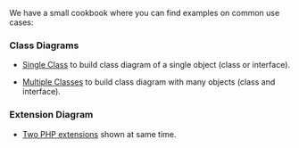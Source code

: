 We have a small cookbook where you can find examples on common use cases:

### Class Diagrams

* [Single Class](./Single_Class.md) to build class diagram of a single object (class or interface).

* [Multiple Classes](./Multiple_Classes.md) to build class diagram with many objects (class and interface).

### Extension Diagram

* [Two PHP extensions](./Php_Extensions.md) shown at same time.
